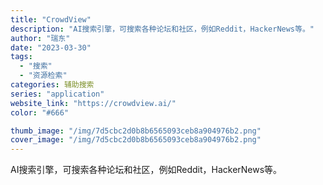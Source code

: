 ```yaml
---
title: "CrowdView"
description: "AI搜索引擎，可搜索各种论坛和社区，例如Reddit，HackerNews等。"
author: "瑞东"
date: "2023-03-30"
tags:
  - "搜索"
  - "资源检索"
categories: 辅助搜索
series: "application"
website_link: "https://crowdview.ai/"
color: "#666"

thumb_image: "/img/7d5cbc2d0b8b6565093ceb8a904976b2.png"
cover_image: "/img/7d5cbc2d0b8b6565093ceb8a904976b2.png"
---
```


AI搜索引擎，可搜索各种论坛和社区，例如Reddit，HackerNews等。